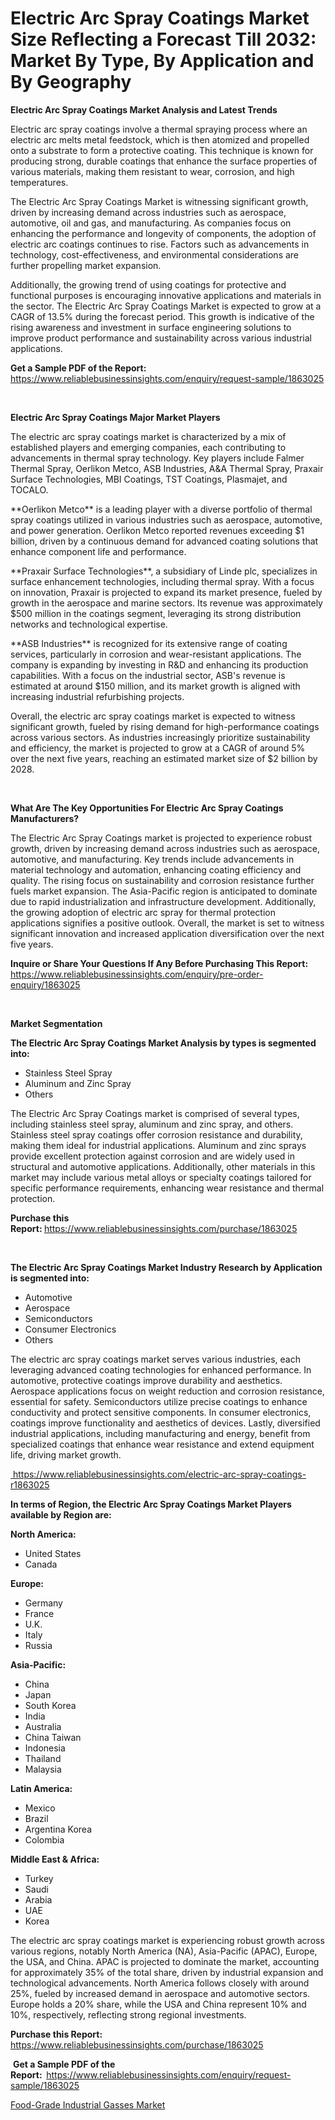 <p><h1>Electric Arc Spray Coatings Market Size Reflecting a Forecast Till 2032: Market By Type, By Application and By Geography</h1></p><p><strong>Electric Arc Spray Coatings Market Analysis and Latest Trends</strong></p>
<p><p>Electric arc spray coatings involve a thermal spraying process where an electric arc melts metal feedstock, which is then atomized and propelled onto a substrate to form a protective coating. This technique is known for producing strong, durable coatings that enhance the surface properties of various materials, making them resistant to wear, corrosion, and high temperatures.</p><p>The Electric Arc Spray Coatings Market is witnessing significant growth, driven by increasing demand across industries such as aerospace, automotive, oil and gas, and manufacturing. As companies focus on enhancing the performance and longevity of components, the adoption of electric arc coatings continues to rise. Factors such as advancements in technology, cost-effectiveness, and environmental considerations are further propelling market expansion.</p><p>Additionally, the growing trend of using coatings for protective and functional purposes is encouraging innovative applications and materials in the sector. The Electric Arc Spray Coatings Market is expected to grow at a CAGR of 13.5% during the forecast period. This growth is indicative of the rising awareness and investment in surface engineering solutions to improve product performance and sustainability across various industrial applications.</p></p>
<p><strong>Get a Sample PDF of the Report:&nbsp;</strong> <a href="https://www.reliablebusinessinsights.com/enquiry/request-sample/1863025?utm_campaign=2185&utm_medium=2&utm_source=Github&utm_content=ia&utm_term=04022025&utm_id=electric-arc-spray-coatings">https://www.reliablebusinessinsights.com/enquiry/request-sample/1863025</a></p>
<p>&nbsp;</p>
<p><strong>Electric Arc Spray Coatings Major Market Players</strong></p>
<p><p>The electric arc spray coatings market is characterized by a mix of established players and emerging companies, each contributing to advancements in thermal spray technology. Key players include Falmer Thermal Spray, Oerlikon Metco, ASB Industries, A&A Thermal Spray, Praxair Surface Technologies, MBI Coatings, TST Coatings, Plasmajet, and TOCALO.</p><p>**Oerlikon Metco** is a leading player with a diverse portfolio of thermal spray coatings utilized in various industries such as aerospace, automotive, and power generation. Oerlikon Metco reported revenues exceeding $1 billion, driven by a continuous demand for advanced coating solutions that enhance component life and performance.</p><p>**Praxair Surface Technologies**, a subsidiary of Linde plc, specializes in surface enhancement technologies, including thermal spray. With a focus on innovation, Praxair is projected to expand its market presence, fueled by growth in the aerospace and marine sectors. Its revenue was approximately $500 million in the coatings segment, leveraging its strong distribution networks and technological expertise.</p><p>**ASB Industries** is recognized for its extensive range of coating services, particularly in corrosion and wear-resistant applications. The company is expanding by investing in R&D and enhancing its production capabilities. With a focus on the industrial sector, ASB's revenue is estimated at around $150 million, and its market growth is aligned with increasing industrial refurbishing projects.</p><p>Overall, the electric arc spray coatings market is expected to witness significant growth, fueled by rising demand for high-performance coatings across various sectors. As industries increasingly prioritize sustainability and efficiency, the market is projected to grow at a CAGR of around 5% over the next five years, reaching an estimated market size of $2 billion by 2028.</p></p>
<p>&nbsp;</p>
<p><strong>What Are The Key Opportunities For Electric Arc Spray Coatings Manufacturers?</strong></p>
<p><p>The Electric Arc Spray Coatings market is projected to experience robust growth, driven by increasing demand across industries such as aerospace, automotive, and manufacturing. Key trends include advancements in material technology and automation, enhancing coating efficiency and quality. The rising focus on sustainability and corrosion resistance further fuels market expansion. The Asia-Pacific region is anticipated to dominate due to rapid industrialization and infrastructure development. Additionally, the growing adoption of electric arc spray for thermal protection applications signifies a positive outlook. Overall, the market is set to witness significant innovation and increased application diversification over the next five years.</p></p>
<p><strong>Inquire or Share Your Questions If Any Before Purchasing This Report:</strong> <a href="https://www.reliablebusinessinsights.com/enquiry/pre-order-enquiry/1863025?utm_campaign=2185&utm_medium=2&utm_source=Github&utm_content=ia&utm_term=04022025&utm_id=electric-arc-spray-coatings">https://www.reliablebusinessinsights.com/enquiry/pre-order-enquiry/1863025</a></p>
<p>&nbsp;</p>
<p><strong>Market Segmentation</strong></p>
<p><strong>The Electric Arc Spray Coatings Market Analysis by types is segmented into:</strong></p>
<p><ul><li>Stainless Steel Spray</li><li>Aluminum and Zinc Spray</li><li>Others</li></ul></p>
<p><p>The Electric Arc Spray Coatings market is comprised of several types, including stainless steel spray, aluminum and zinc spray, and others. Stainless steel spray coatings offer corrosion resistance and durability, making them ideal for industrial applications. Aluminum and zinc sprays provide excellent protection against corrosion and are widely used in structural and automotive applications. Additionally, other materials in this market may include various metal alloys or specialty coatings tailored for specific performance requirements, enhancing wear resistance and thermal protection.</p></p>
<p><strong>Purchase this Report:&nbsp;</strong><a href="https://www.reliablebusinessinsights.com/purchase/1863025?utm_campaign=2185&utm_medium=2&utm_source=Github&utm_content=ia&utm_term=04022025&utm_id=electric-arc-spray-coatings">https://www.reliablebusinessinsights.com/purchase/1863025</a></p>
<p>&nbsp;</p>
<p><strong>The Electric Arc Spray Coatings Market Industry Research by Application is segmented into:</strong></p>
<p><ul><li>Automotive</li><li>Aerospace</li><li>Semiconductors</li><li>Consumer Electronics</li><li>Others</li></ul></p>
<p><p>The electric arc spray coatings market serves various industries, each leveraging advanced coating technologies for enhanced performance. In automotive, protective coatings improve durability and aesthetics. Aerospace applications focus on weight reduction and corrosion resistance, essential for safety. Semiconductors utilize precise coatings to enhance conductivity and protect sensitive components. In consumer electronics, coatings improve functionality and aesthetics of devices. Lastly, diversified industrial applications, including manufacturing and energy, benefit from specialized coatings that enhance wear resistance and extend equipment life, driving market growth.</p></p>
<p><a href="https://www.reliablebusinessinsights.com/electric-arc-spray-coatings-r1863025?utm_campaign=2185&utm_medium=2&utm_source=Github&utm_content=ia&utm_term=04022025&utm_id=electric-arc-spray-coatings">&nbsp;https://www.reliablebusinessinsights.com/electric-arc-spray-coatings-r1863025</a></p>
<p><strong>In terms of Region, the Electric Arc Spray Coatings Market Players available by Region are:</strong></p>
<p>
    <p> <strong> North America: </strong>
        <ul>
            <li>United States</li>
            <li>Canada</li>
        </ul>
        </p> 
    <p> <strong> Europe: </strong>
        <ul>
            <li>Germany</li>
            <li>France</li>
            <li>U.K.</li>
            <li>Italy</li>
            <li>Russia</li>
        </ul>
        </p> 
    <p> <strong> Asia-Pacific: </strong>
        <ul>
            <li>China</li>
            <li>Japan</li>
            <li>South Korea</li>
            <li>India</li>
            <li>Australia</li>
            <li>China Taiwan</li>
            <li>Indonesia</li>
            <li>Thailand</li>
            <li>Malaysia</li>
        </ul>
        </p> 
    <p> <strong> Latin America: </strong>
        <ul>
            <li>Mexico</li>
            <li>Brazil</li>
            <li>Argentina Korea</li>
            <li>Colombia</li>
        </ul>
        </p> 
    <p> <strong> Middle East & Africa: </strong>
        <ul>
            <li>Turkey</li>
            <li>Saudi</li>
            <li>Arabia</li>
            <li>UAE</li>
            <li>Korea</li>
        </ul>
    </p>
    </p>
<p><p>The electric arc spray coatings market is experiencing robust growth across various regions, notably North America (NA), Asia-Pacific (APAC), Europe, the USA, and China. APAC is projected to dominate the market, accounting for approximately 35% of the total share, driven by industrial expansion and technological advancements. North America follows closely with around 25%, fueled by increased demand in aerospace and automotive sectors. Europe holds a 20% share, while the USA and China represent 10% and 10%, respectively, reflecting strong regional investments.</p></p>
<p><strong>Purchase this Report: </strong><a href="https://www.reliablebusinessinsights.com/purchase/1863025?utm_campaign=2185&utm_medium=2&utm_source=Github&utm_content=ia&utm_term=04022025&utm_id=electric-arc-spray-coatings">https://www.reliablebusinessinsights.com/purchase/1863025</a></p>
<p>&nbsp;<strong>Get a Sample PDF of the Report:&nbsp;&nbsp;</strong><a href="https://www.reliablebusinessinsights.com/enquiry/request-sample/1863025?utm_campaign=2185&utm_medium=2&utm_source=Github&utm_content=ia&utm_term=04022025&utm_id=electric-arc-spray-coatings">https://www.reliablebusinessinsights.com/enquiry/request-sample/1863025</a></p>
<p><strong></strong></p>
<p><p><a href="https://github.com/petbigbeepjn/Market-Research-Report-List-1/blob/main/food-grade-industrial-gasses-market.md?utm_campaign=2185&utm_medium=2&utm_source=Github&utm_content=ia&utm_term=04022025&utm_id=electric-arc-spray-coatings">Food-Grade Industrial Gasses Market</a></p></p>